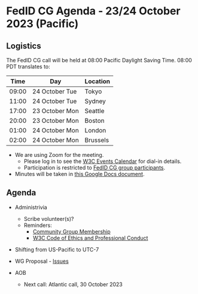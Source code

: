 # FedID CG Agenda - 23/24 October 2023 (Pacific)

## Logistics

The FedID CG call will be held at 08:00 Pacific Daylight Saving Time. 08:00 PDT translates to:

| Time         | Day    | Location      |
| ------------ | ------ | ------------- |
| 09:00 | 24 October Tue | Tokyo         |
| 11:00 | 24 October Tue | Sydney        |
| 17:00 | 23 October Mon | Seattle       |
| 20:00 | 23 October Mon | Boston        |
| 01:00 | 24 October Mon | London        |
| 02:00 | 24 October Mon | Brussels      |


* We are using Zoom for the meeting.
    * Please log in to see the [W3C Events Calendar](https://www.w3.org/events/meetings/136fd1e8-32d8-4644-b2dc-4c2f3778348a/20231023T170000/) for dial-in details. 
    * Participation is restricted to [FedID CG group participants](https://www.w3.org/community/fed-id/participants).
* Minutes will be taken in [this Google Docs document](https://docs.google.com/document/d/1O7Rn8Aj4rsYWohdEP61lnGdgkai0xTZFQgm7XEA0RBM/edit#).


## Agenda

* Administrivia
  * Scribe volunteer(s)?
  * Reminders: 
     * [Community Group Membership](https://www.w3.org/community/fed-id/)
     * [W3C Code of Ethics and Professional Conduct](https://www.w3.org/Consortium/cepc/)
 * Shifting from US-Pacific to UTC-7


* WG Proposal - [Issues](https://github.com/w3c/strategy/issues/427)


* AOB
  * Next call: Atlantic call, 30 October 2023

